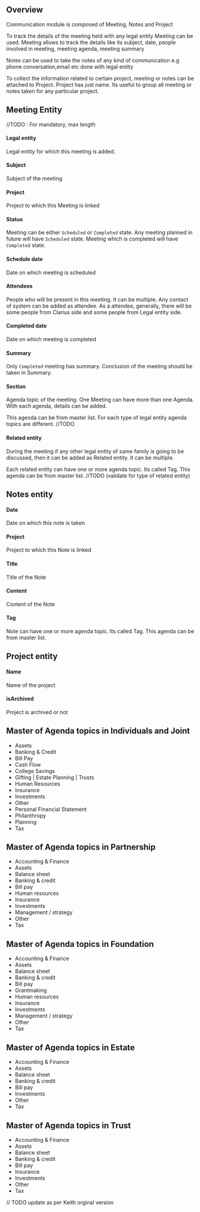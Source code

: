 ## Overview

Communication module is composed of Meeting, Notes and Project

To track the details of the meeting held with any legal entity  Meeting can be used. Meeting allows to track the details like its subject, date, people involved in meeting, meeting agenda, meeting summary

Notes can be used to take the notes of any kind of communication e.g phone conversation,email etc done with legal entity 

To collect the information related to certain project, meeting or notes can be attached to Project. Project has just name. Its useful to group all meeting or notes taken for any particular project.

## Meeting Entity

//TODO : For mandatory, max length

#### Legal entity

Legal entity for which this meeting is added.

#### Subject

Subject of the meeting

#### Project

Project to which this Meeting is linked

#### Status

Meeting can be  either `Scheduled` or `Completed` state. Any meeting planned in future will have `Scheduled` state. Meeting which is completed will have `Completed` state.

#### Schedule date

Date on which meeting is scheduled

#### Attendees

People who will be present in this meeting. It can be multiple. Any contact of system can be added as attendee. As a attendee, generally, there will be some people from Clarius side and some people from Legal entity side.

#### Completed date

Date on which meeting is completed

#### Summary

Only `Completed` meeting has summary. Conclusion of the meeting should be taken in Summary.

#### Section

Agenda topic of the meeting. One Meeting can have more than one Agenda.  With each agenda, details can be added. 

This agenda can be from master list. For each type of legal entity agenda topics are different. //TODO

#### Related entity

During the meeting if any other legal entity of same family is going to be discussed, then it can be added as Related entity. It can be multiple. 

Each related entity can have one or more agenda topic. Its called Tag. This agenda can be from master list. //TODO (validate for type of related entity)



## Notes entity

#### Date

Date on which this note is taken

#### Project

Project to which this Note is linked

#### Title

Title of the Note

#### Content

Content of the Note

#### Tag

Note can have one or more agenda topic. Its called Tag. This agenda can be from master list.



## Project entity

#### Name

Name of the project

#### isArchived

Project is archived or not



## Master of Agenda topics in Individuals and Joint

- Assets
- Banking & Credit
- Bill Pay
- Cash Flow
- College Savings
- Gifting | Estate Planning | Trusts
- Human Resources
- Insurance
- Investments
- Other
- Personal Financial Statement
- Philanthropy
- Planning
- Tax

## Master of Agenda topics in Partnership

- Accounting & Finance
- Assets
- Balance sheet
- Banking & credit
- Bill pay
- Human resources
- Insurance
- Investments
- Management / strategy
- Other
- Tax

## Master of Agenda topics in Foundation

- Accounting & Finance
- Assets
- Balance sheet
- Banking & credit
- Bill pay
- Grantmaking
- Human resources
- Insurance
- Investments
- Management / strategy
- Other
- Tax

## Master of Agenda topics in Estate

- Accounting & Finance
- Assets
- Balance sheet
- Banking & credit
- Bill pay
- Investments
- Other
- Tax

## Master of Agenda topics in Trust

- Accounting & Finance
- Assets
- Balance sheet
- Banking & credit
- Bill pay
- Insurance
- Investments
- Other
- Tax



// TODO update as per Keith orginal version